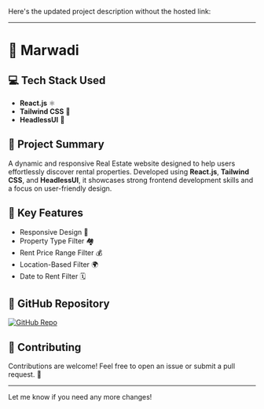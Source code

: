 Here's the updated project description without the hosted link:

---

# 🏡 Marwadi

## 💻 Tech Stack Used

- **React.js** ⚛️
- **Tailwind CSS** 🎨
- **HeadlessUI** 🧩

## 📜 Project Summary

A dynamic and responsive Real Estate website designed to help users effortlessly discover rental properties. Developed using **React.js**, **Tailwind CSS**, and **HeadlessUI**, it showcases strong frontend development skills and a focus on user-friendly design.

## 🚀 Key Features

- Responsive Design 📱
- Property Type Filter 🏘️
- Rent Price Range Filter 💰
- Location-Based Filter 🌍
- Date to Rent Filter 🗓️

## 📂 GitHub Repository

[![GitHub Repo](https://img.shields.io/badge/GitHub%20Repo-%E2%9C%88-blue)](https://github.com/anupsinghh/MarwadiVilla)

## 🤝 Contributing

Contributions are welcome! Feel free to open an issue or submit a pull request. 🙌

--- 

Let me know if you need any more changes!